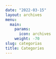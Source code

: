 ```yaml
---
date: "2022-03-15"
layout: archives
menu:
  main:
    params:
      icon: archives
    weight: -70
slug: categorias
title: Categories
---
```

